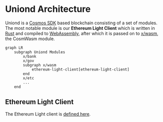 # Uniond Architecture

Uniond is a [Cosmos SDK](https://github.com/cosmos/cosmos-sdk) based blockchain consisting of a set of modules. The most notable module is our **Ethereum Light Client** which is written in [Rust](https://www.rust-lang.org/) and compiled to [WebAssembly](https://webassembly.org/), after which it is passed on to [x/wasm](https://github.com/CosmWasm/wasmd/tree/main/x/wasm), the CosmWasm module.

```mermaid
graph LR
    subgraph Uniond Modules
        x/bank
        x/gov
        subgraph x/wasm
            ethereum-light-client[ethereum-light-client]
        end
        x/etc
        ...
    end
```

## Ethereum Light Client

The Ethereum Light client is [defined here](https://github.com/unionfi/union/tree/main/light-clients/ethereum-light-client).